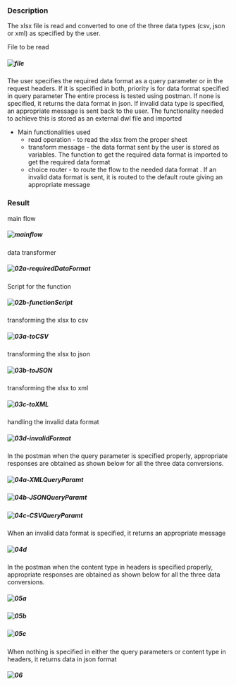 ### Description

The xlsx file is read and converted to one of the three data types (csv, json or xml) as specified by the user. 

File to be read
##### ![file](https://github.com/jayashree-learnings/mulesoft-projects/blob/main/00_includes/proj-02/0-xlsxFileToBeRead.png)  

The user specifies the required data format as a query parameter or in the request headers. If it is specified in both, priority is for data format specified in query parameter The entire process is tested using postman. If none is specified, it returns the data format in json. If invalid data type is specified, an appropriate  message is sent back to the user. The functionality needed to achieve this is stored as an external dwl file  and imported  

- Main functionalities used 
   - read operation - to read the xlsx from the proper sheet
   - transform message - the data format sent by the user is stored as variables. The function to get the required data format is imported to get the required data format 
   - choice router - to route the flow to the needed data format . If an invalid data format is sent, it is routed to the default route giving an appropriate message

### Result

main flow  

##### ![mainflow](https://github.com/jayashree-learnings/mulesoft-projects/blob/main/00_includes/proj-02/01-MainFlow.png)  

data transformer  

##### ![02a-requiredDataFormat](https://github.com/jayashree-learnings/mulesoft-projects/blob/main/00_includes/proj-02/02a-requiredDataFormat.PNG)

Script for the function  

##### ![02b-functionScript](https://github.com/jayashree-learnings/mulesoft-projects/blob/main/00_includes/proj-02/02b-functionScript.PNG)


transforming the xlsx to csv  

##### ![03a-toCSV](https://github.com/jayashree-learnings/mulesoft-projects/blob/main/00_includes/proj-02/03a-toCSV.PNG)

transforming the xlsx to json  

##### ![03b-toJSON](https://github.com/jayashree-learnings/mulesoft-projects/blob/main/00_includes/proj-02/03b-toJSON.PNG)


transforming the xlsx to xml   

##### ![03c-toXML](https://github.com/jayashree-learnings/mulesoft-projects/blob/main/00_includes/proj-02/03c-toXML.PNG)

handling the invalid data format  

##### ![03d-invalidFormat](https://github.com/jayashree-learnings/mulesoft-projects/blob/main/00_includes/proj-02/03d-InvaldDataFormat.PNG)

In the postman when the query parameter is specified properly, appropriate responses are obtained as shown below for all the three data conversions.  

##### ![04a-XMLQueryParamt](https://github.com/jayashree-learnings/mulesoft-projects/blob/main/00_includes/proj-02/04a-XMLQueryParam.PNG)

##### ![04b-JSONQueryParamt](https://github.com/jayashree-learnings/mulesoft-projects/blob/main/00_includes/proj-02/04b-JSONQueryParam.PNG)

##### ![04c-CSVQueryParamt](https://github.com/jayashree-learnings/mulesoft-projects/blob/main/00_includes/proj-02/04c-CSVQueryParam.PNG)

When an invalid data format is specified, it returns an appropriate message  

##### ![04d](https://github.com/jayashree-learnings/mulesoft-projects/blob/main/00_includes/proj-02/04d-InvalidDataFormat.PNG)

In the postman when the content type in headers is specified properly, appropriate responses are obtained as shown below for all the three data conversions.

##### ![05a](https://github.com/jayashree-learnings/mulesoft-projects/blob/main/00_includes/proj-02/05a-XMLHeaders.PNG)

##### ![05b](https://github.com/jayashree-learnings/mulesoft-projects/blob/main/00_includes/proj-02/05b-CSVHeaders.PNG)

##### ![05c](https://github.com/jayashree-learnings/mulesoft-projects/blob/main/00_includes/proj-02/05c-jSONHeaders.PNG)

When nothing is specified in either the query parameters or content type in headers, it returns data in json format  

##### ![06](https://github.com/jayashree-learnings/mulesoft-projects/blob/main/00_includes/proj-02/06-NothingMentioned-json.PNG)
